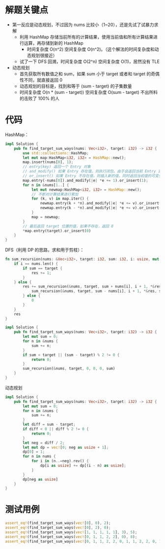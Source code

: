 # 解题关键点

- 第一反应是动态规划，不过因为 nums 比较小（1~20），还是先试了试暴力求解
  - 利用 HashMap 存储当前所有的计算结果，使用当前值和所有计算结果进行运算，再存储到新的 HashMap
    - 时间复杂度 O(n^2) 空间复杂度 O(n^2)。（这个解法的时间复杂度和动态规划很接近）
  - 试了一下 DFS 回溯，时间复杂度 O(2^n) 空间复杂度 O(1)，居然没有 TLE
- 动态规划
  - 首先获取所有数值之和 sum，如果 sum 小于 target 或者和 target 的奇偶性不同，就直接返回 0
  - 动态规划的目标是，找到和等于 (sum - target) 的子集数量
  - 时间复杂度 O(n * (sum - target)) 空间复杂度 O(sum - target) 不出所料的击败了 100% 的人

# 代码

HashMap：

```rust
impl Solution {
    pub fn find_target_sum_ways(nums: Vec<i32>, target: i32) -> i32 {
        use std::collections::HashMap;
        let mut map:HashMap<i32, i32> = HashMap::new();
        map.insert(nums[0], 1);
        // entry(key) 返回一个 Entry 对象
        // and_modify() 如果 Entry 存在值，则执行闭包。由于会返回当前 Entry 实例，因此可以和 or_insert 链式执行
        // or_insert() 如果 Entry 不存在值，则插入新的值，同时返回当前值的可变引用
        map.entry(-nums[0]).and_modify(|e| *e += 1).or_insert(1);
        for n in &nums[1..] {
            let mut newmap:HashMap<i32, i32> = HashMap::new();
            // 不断对计算结果进行累加
            for (k, v) in map.iter() {
                newmap.entry(k + *n).and_modify(|e| *e += v).or_insert(*v);
                newmap.entry(k - *n).and_modify(|e| *e += v).or_insert(*v);
            }
            map = newmap;
        }
        // 最后返回 target 位置的值，如果不存在，返回 0
        *map.entry(target).or_insert(0)
    }
}
```

DFS（利用 DP 的思路，求和用于剪枝）：

```rust
fn sum_recursion(nums: &Vec<i32>, target: i32, sum: i32, i: usize, mut res: i32, sumrest: i32) -> i32 {
    if i == nums.len() {
        if sum == target {
            res += 1;
        }
    } else {
        res += sum_recursion(&nums, target, sum + nums[i], i + 1, *&res, sumrest - nums[i]) + if sum + sumrest - nums[i] * 2 >= target {
            sum_recursion(&nums, target, sum - nums[i], i + 1, *&res, sumrest - nums[i])
        } else {
            0
        }
    }
    res
}

impl Solution {
    pub fn find_target_sum_ways(nums: Vec<i32>, target: i32) -> i32 {
        let mut sum = 0;
        for n in &nums {
            sum += n;
        }
        if sum < target || (sum - target) % 2 != 0 {
            return 0;
        }
        sum_recursion(&nums, target, 0, 0, 0, sum)
    }
}
```

动态规划

```rust
impl Solution {
    pub fn find_target_sum_ways(nums: Vec<i32>, target: i32) -> i32 {
        let mut sum = 0;
        for n in &nums {
            sum += n;
        }
        let diff = sum - target;
        if diff < 0 || diff % 2 != 0 {
            return 0;
        }
        let neg = diff / 2;
        let mut dp = vec![0; neg as usize + 1];
        dp[0] = 1;
        for n in nums {
            for i in (n..=neg).rev() {
                dp[i as usize] += dp[(i - n) as usize];
            }
        }
        dp[neg as usize]
    }
}
```

# 测试用例

```rust
assert_eq!(find_target_sum_ways(vec![0], 0), 2);
assert_eq!(find_target_sum_ways(vec![0], 2), 0);
assert_eq!(find_target_sum_ways(vec![1, 1, 1, 1, 1], 3), 5);
assert_eq!(find_target_sum_ways(vec![0, 1, 1, 2, 2], 0), 8);
assert_eq!(find_target_sum_ways(vec![0, 1, 1, 2, 2, 0, 1, 1, 2, 2, 0, 1, 1, 2, 2, 0, 1, 1, 2, 2], 0), 129472);
```
